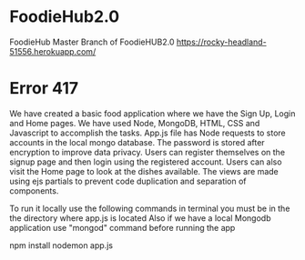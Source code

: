 # FoodieHub2.0
FoodieHub
Master Branch of FoodieHUB2.0
https://rocky-headland-51556.herokuapp.com/

# Error 417
We have created a basic food application where we have the Sign Up, Login and Home pages. We have used Node, MongoDB, HTML, CSS and Javascript to accomplish the tasks. 
App.js file has Node requests to store accounts in the local mongo database. The password is stored after encryption to improve data privacy. Users can register themselves on the signup page and then login using the registered account. Users can also visit the Home page to look at the dishes available. 
The views are made using ejs partials to prevent code duplication and separation of components.

To run it locally use the following commands in terminal you must be in the the directory where app.js is located
Also if we have a local Mongodb application use "mongod" command before running the app

npm install
nodemon app.js
